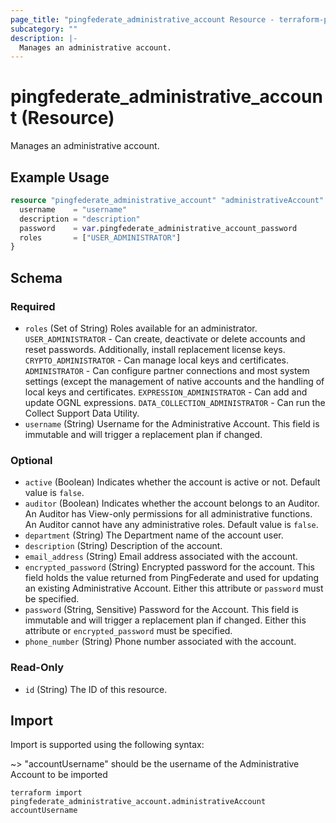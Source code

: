 ```yaml
---
page_title: "pingfederate_administrative_account Resource - terraform-provider-pingfederate"
subcategory: ""
description: |-
  Manages an administrative account.
---
```


# pingfederate_administrative_account (Resource)

Manages an administrative account.

## Example Usage

```terraform
resource "pingfederate_administrative_account" "administrativeAccount" {
  username    = "username"
  description = "description"
  password    = var.pingfederate_administrative_account_password
  roles       = ["USER_ADMINISTRATOR"]
}
```

<!-- schema generated by tfplugindocs -->
## Schema

### Required

- `roles` (Set of String) Roles available for an administrator. `USER_ADMINISTRATOR` - Can create, deactivate or delete accounts and reset passwords. Additionally, install replacement license keys. `CRYPTO_ADMINISTRATOR` - Can manage local keys and certificates. `ADMINISTRATOR` - Can configure partner connections and most system settings (except the management of native accounts and the handling of local keys and certificates. `EXPRESSION_ADMINISTRATOR` - Can add and update OGNL expressions. `DATA_COLLECTION_ADMINISTRATOR` - Can run the Collect Support Data Utility.
- `username` (String) Username for the Administrative Account. This field is immutable and will trigger a replacement plan if changed.

### Optional

- `active` (Boolean) Indicates whether the account is active or not. Default value is `false`.
- `auditor` (Boolean) Indicates whether the account belongs to an Auditor. An Auditor has View-only permissions for all administrative functions. An Auditor cannot have any administrative roles. Default value is `false`.
- `department` (String) The Department name of the account user.
- `description` (String) Description of the account.
- `email_address` (String) Email address associated with the account.
- `encrypted_password` (String) Encrypted password for the account. This field holds the value returned from PingFederate and used for updating an existing Administrative Account. Either this attribute or `password` must be specified.
- `password` (String, Sensitive) Password for the Account. This field is immutable and will trigger a replacement plan if changed. Either this attribute or `encrypted_password` must be specified.
- `phone_number` (String) Phone number associated with the account.

### Read-Only

- `id` (String) The ID of this resource.

## Import

Import is supported using the following syntax:

~> "accountUsername" should be the username of the Administrative Account to be imported

```shell
terraform import pingfederate_administrative_account.administrativeAccount accountUsername
```